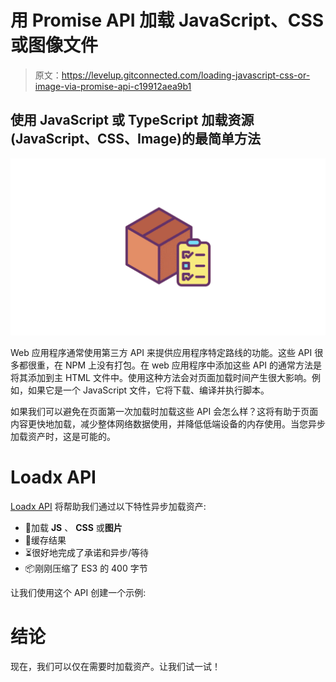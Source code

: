 # 用 Promise API 加载 JavaScript、CSS 或图像文件

> 原文：<https://levelup.gitconnected.com/loading-javascript-css-or-image-via-promise-api-c19912aea9b1>

## 使用 JavaScript 或 TypeScript 加载资源(JavaScript、CSS、Image)的最简单方法

![](img/82591be111217186b482f7ae7245a329.png)

Web 应用程序通常使用第三方 API 来提供应用程序特定路线的功能。这些 API 很多都很重，在 NPM 上没有打包。在 web 应用程序中添加这些 API 的通常方法是将其添加到主 HTML 文件中。使用这种方法会对页面加载时间产生很大影响。例如，如果它是一个 JavaScript 文件，它将下载、编译并执行脚本。

如果我们可以避免在页面第一次加载时加载这些 API 会怎么样？这将有助于页面内容更快地加载，减少整体网络数据使用，并降低低端设备的内存使用。当您异步加载资产时，这是可能的。

# Loadx API

[Loadx API](https://github.com/cesarwbr/loadx) 将帮助我们通过以下特性异步加载资产:

*   🚚加载 **JS** 、 **CSS** 或**图片**
*   🚀缓存结果
*   ⏳️很好地完成了承诺和异步/等待
*   📦️刚刚压缩了 ES3 的 400 字节

让我们使用这个 API 创建一个示例:

# 结论

现在，我们可以仅在需要时加载资产。让我们试一试！